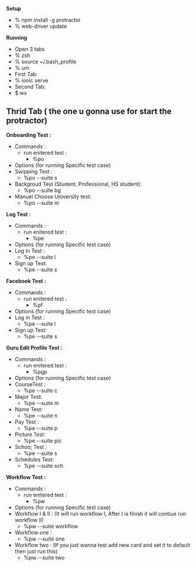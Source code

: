 **Setup**
- % npm install -g protractor
- % web-driver update

**Running**
- Open 3 tabs
 - % zsh
 - % source ~/.bash_profile 
 - % um 
- First Tab:
 - % ionic serve
- Second Tab:
 - $ ws 

**Thrid Tab ( the one u gonna use for start the protractor)**
-

**Onboarding Test :**
- Commands : 
	- run enitered test :
		- %po
- Options (for running Specific test case)
 - Swipping Test :
	- %po --suite s               
 - Backgroud Test (Student, Professional, HS student):
	- %po --suite bg              
 - Manuel Choose University test:
	- %po --suite m               

**Log Test :**
- Commands : 
	- run enitered test :
		- %pe
- Options (for running Specific test case)
 - Log in Test :
	- %pe --suite l  
 - Sign up Test:  
	- %pe --suite s   

**Facebook Test :**
- Commands : 
	- run enitered test :
		- %pf
- Options (for running Specific test case)
 - Log in Test :
	- %pe --suite l  
 - Sign up Test:  
	- %pe --suite s   

 **Guru Edit Profile Test :**
- Commands : 
	- run enitered test :
		- %pgp
- Options (for running Specific test case)
 - CourseTest :
	- %pe --suite c  
 - Major Test:  
	- %pe --suite m   
 - Name Test:  
	- %pe --suite n   
 - Pay Test :
	- %pe --suite p  
 - Picture Test:  
	- %pe --suite pic   
 - Schoo; Test :
	- %pe --suite s  
 - Schedules Test:  
	- %pe --suite sch  

 **Workflow Test :**
- Commands : 
	- run enitered test :
		- %pw
- Options (for running Specific test case)
 - Workflow I & II : (It will run workflow I, After I is finish it will contiue run workflow II)
	- %pw --suite workflow
 - Workflow one : 
	- %pw --suite one
 - Workflow two : (If you just wanna test add new card and set it to default then just run this)  
	- %pw --suite two